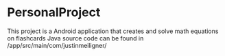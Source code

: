# PersonalProject
This project is a Android application that creates and solve math equations on flashcards
Java source code can be found in /app/src/main/com/justinmeiligner/
